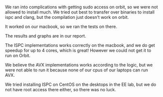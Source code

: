 We ran into complications with getting sudo access on orbit, so we were not allowed to install much. 
We tried out best to transfer over binaries to install ispc and clang, but the compilation just doesn't work on orbit.

It worked on our macbook, so we ran the tests on there.

The results and graphs are in our report.

The ISPC implementations works correctly on the macbook, and we do get speedup for up to 4 cores, which is great!
However we could not get it to run on Orbit.

We believe the AVX implementations works according to the logic, but we were not able to run it because none of our cpus of our laptops can run AVX.

We tried installing ISPC on CentOS on the desktops in the EE lab, but we do not have root access there either, so there was no luck.

